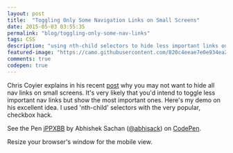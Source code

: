 ```yaml
---
layout: post
title:  "Toggling Only Some Navigation Links on Small Screens"
date: 2015-05-03 03:55:35
permalink: "blog/toggling-only-some-nav-links"
tags: CSS
description: "using nth-child selectors to hide less important links on smallscreens but toggle the most important ones."
featured-image: "https://camo.githubusercontent.com/820c4eeae7e0e934ea25d23e8e72f2b1f43b4088/68747470733a2f2f662e636c6f75642e6769746875622e636f6d2f6173736574732f31323733322f313536363638352f31353761353632652d353039332d313165332d383939392d3037326262633231636334352e706e67"
comments: true
codepen: true
---
```


Chris Coyier explains in his recent [post](https://css-tricks.com/the-priority-navigation-pattern/) why you may not want to hide all nav links on small screens. It's very likely that you'd intend to toggle less important nav links but show the most important ones. Here's my demo on his excellent idea. I used 'nth-child' selectors with the very popular, checkbox hack.

<p data-height="322" data-theme-id="0" data-slug-hash="jPPXBB" data-default-tab="result" data-user="abhisack" class='codepen'>See the Pen <a href='http://codepen.io/abhisack/pen/jPPXBB/'>jPPXBB</a> by Abhishek Sachan (<a href='http://codepen.io/abhisack'>@abhisack</a>) on <a href='http://codepen.io'>CodePen</a>.</p>
<script async src="//assets.codepen.io/assets/embed/ei.js"></script>

Resize your browser's window for the mobile view.



